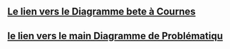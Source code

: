 ## [Le lien vers le Diagramme bete à Cournes][def]

[def]: https://excalidraw.com/#json=A3GrSkIhkf9fN-h3-EOC5,EnTAAeO4QimNPoTuMqPXTA

## [le lien vers le main Diagramme de Problématiqu][def]
[def]:https://excalidraw.com/#room=02259598d5e67191d871,9sMQ30Zhtxh-gyV-FOi1mg
